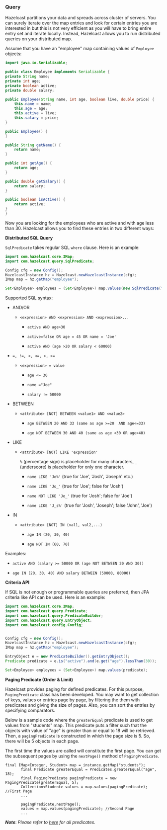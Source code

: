 

### Query

Hazelcast partitions your data and spreads across cluster of servers. You can surely iterate over the map entries and look for certain entries you are interested in but this is not very efficient as you will have to bring entire entry set and iterate locally. Instead, Hazelcast allows you to run distributed queries on your distributed map.

Assume that you have an "employee" map containing values of `Employee` objects:

```java
import java.io.Serializable;

public class Employee implements Serializable {
private String name;
private int age;
private boolean active;
private double salary;

public Employee(String name, int age, boolean live, double price) {
    this.name = name;
    this.age = age;
    this.active = live;
    this.salary = price;
}

public Employee() {
}

public String getName() {
    return name;
}

public int getAge() {
    return age;
}

public double getSalary() {
    return salary;
}

public boolean isActive() {
    return active;
}
}
```

Now you are looking for the employees who are active and with age less than 30. Hazelcast allows you to find these entries in two different ways:

**Distributed SQL Query**

`SqlPredicate` takes regular SQL `where` clause. Here is an example:

```java
import com.hazelcast.core.IMap;
import com.hazelcast.query.SqlPredicate;

Config cfg = new Config();
HazelcastInstance hz = Hazelcast.newHazelcastInstance(cfg);
IMap map = hz.getMap("employee");

Set<Employee> employees = (Set<Employee>) map.values(new SqlPredicate("active AND age < 30"));
```

Supported SQL syntax:

-   AND/OR

    -   `<expression> AND <expression> AND <expression>... `

        -   `active AND age>30`

        -   `active=false OR age = 45 OR name = 'Joe' `

        -   `active AND (age >20 OR salary < 60000) `

-   `=, !=, <, <=, >, >=`

    -   `<expression> = value`

        -   `age <= 30`

        -   `name ="Joe"`

        -   `salary != 50000`

-   BETWEEN

    -   `<attribute> [NOT] BETWEEN <value1> AND <value2>`

        -   `age BETWEEN 20 AND 33 (same as age >=20  AND age<=33)`

        -   `age NOT BETWEEN 30 AND 40 (same as age <30 OR age>40)`

-   LIKE

    -   `<attribute> [NOT] LIKE 'expression'`

        `%` (percentage sign) is placeholder for many characters, `_` (underscore) is placeholder for only one character.

        -   `name LIKE 'Jo%'` (true for 'Joe', 'Josh', 'Joseph' etc.)

        -   `name LIKE 'Jo_'` (true for 'Joe'; false for 'Josh')

        -   `name NOT LIKE 'Jo_'` (true for 'Josh'; false for 'Joe')

        -   `name LIKE 'J_s%'` (true for 'Josh', 'Joseph'; false 'John', 'Joe')

-   IN

    -   `<attribute> [NOT] IN (val1, val2,...)`

        -   `age IN (20, 30, 40)`

        -   `age NOT IN (60, 70)`

Examples:

-   `active AND (salary >= 50000 OR (age NOT BETWEEN 20 AND 30)) `

-   `age IN (20, 30, 40) AND salary BETWEEN (50000, 80000)`

**Criteria API**

If SQL is not enough or programmable queries are preferred, then JPA criteria like API can be used. Here is an example:

```java
import com.hazelcast.core.IMap;
import com.hazelcast.query.Predicate;
import com.hazelcast.query.PredicateBuilder;
import com.hazelcast.query.EntryObject;
import com.hazelcast.config.Config;


Config cfg = new Config();
HazelcastInstance hz = Hazelcast.newHazelcastInstance(cfg);
IMap map = hz.getMap("employee");

EntryObject e = new PredicateBuilder().getEntryObject();
Predicate predicate = e.is("active").and(e.get("age").lessThan(30));

Set<Employee> employees = (Set<Employee>) map.values(predicate);
```

**Paging Predicate (Order & Limit)**

Hazelcast provides paging for defined predicates. For this purpose, `PagingPredicate` class has been developed. You may want to get collection of keys, values or entries page by page, by filtering the them with predicates and giving the size of pages. Also, you can sort the entries by specifying comparators.

Below is a sample code where the `greaterEqual` predicate is used to get values from "students" map. This predicate puts a filter such that the objects with value of "age" is greater than or equal to 18 will be retrieved. Then, a `pagingPredicate` is constructed in which the page size is 5. So, there will be 5 objects in each page. 

The first time the values are called will constitute the first page. You can get the subsequent pages by using the `nextPage()` method of `PagingPredicate`.


```
final IMap<Integer, Student> map = instance.getMap("students");
       final Predicate greaterEqual = Predicates.greaterEqual("age", 18);
       final PagingPredicate pagingPredicate = new PagingPredicate(greaterEqual, 5);
       Collection<Student> values = map.values(pagingPredicate); //First Page
       ...
       
       pagingPredicate.nextPage();
       values = map.values(pagingPredicate); //Second Page
       ...
```

***Note***: *Please refer to [here](http://hazelcast.org/docs/latest/javadoc/com/hazelcast/query/Predicates.html) for all predicates.*